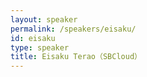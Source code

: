```yaml
---
layout: speaker
permalink: /speakers/eisaku/
id: eisaku
type: speaker
title: Eisaku Terao（SBCloud）
---
```

